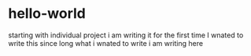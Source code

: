 # hello-world
starting with individual project
i am writing it for the first time
I wnated to write this since long
what i wnated to write i am writing here
